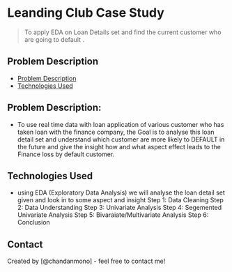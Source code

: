 # Leanding Club Case Study
> To apply EDA on Loan Details set and find the current customer who are going to default .


## Problem Description
* [Problem Description](#)
* [Technologies Used](#technologies-used)




## Problem Description:
- To use real time data with loan application of various customer who has taken loan with the finance company, the Goal is to analyse this loan detail set and understand which customer are more likely to DEFAULT in the future and give the insight how and what aspect effect leads to the Finance loss by default customer.

## Technologies Used
- using EDA (Exploratory Data Analysis) we will analyse the loan detail set given and look in to some aspect and insight 
Step 1: Data Cleaning
Step 2: Data Understanding
Step 3: Univariate Analysis
Step 4: Segemented Univariate Analysis
Step 5: Bivaraiate/Multivariate Analysis
Step 6: Conclusion






## Contact
Created by [@chandanmono] - feel free to contact me!

